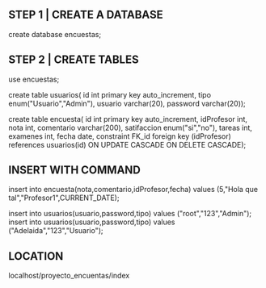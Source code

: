 ## STEP 1 | CREATE A DATABASE
create database encuestas;

## STEP 2 | CREATE TABLES
use encuestas;

create table usuarios(
id int primary key auto_increment,
tipo enum("Usuario","Admin"),
usuario varchar(20),
password varchar(20));

create table encuesta(
id int primary key auto_increment,
idProfesor int,
nota int,
comentario varchar(200),
satifaccion enum("si","no"),
tareas int,
examenes int,
fecha date,
constraint FK_id foreign key (idProfesor) references usuarios(id)
ON UPDATE CASCADE ON DELETE CASCADE);


## INSERT WITH COMMAND
insert into encuesta(nota,comentario,idProfesor,fecha) values (5,"Hola que tal","Profesor1",CURRENT_DATE);

insert into usuarios(usuario,password,tipo) values ("root","123","Admin");
insert into usuarios(usuario,password,tipo) values ("Adelaida","123","Usuario");

## LOCATION
localhost/proyecto_encuentas/index
